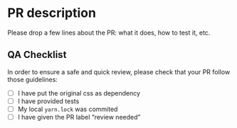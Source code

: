 # PR description

Please drop a few lines about the PR: what it does, how to test it, etc.

## QA Checklist

In order to ensure a safe and quick review, please check that your PR follow those guidelines:

* [ ] I have put the original css as dependency
* [ ] I have provided tests
* [ ] My local `yarn.lock` was commited
* [ ] I have given the PR label “review needed” 
